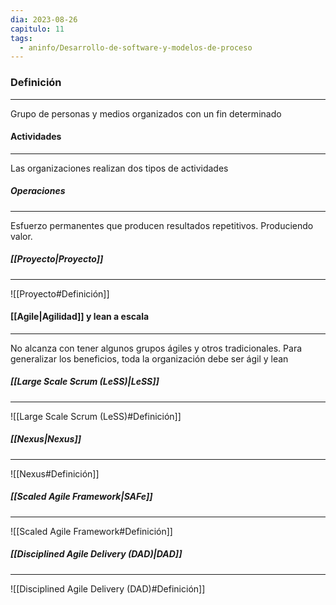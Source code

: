 ```yaml
---
dia: 2023-08-26
capitulo: 11
tags:
  - aninfo/Desarrollo-de-software-y-modelos-de-proceso
---
```

### Definición
---
Grupo de personas y medios organizados con un fin determinado


#### Actividades
---
Las organizaciones realizan dos tipos de actividades

##### Operaciones
---
Esfuerzo permanentes que producen resultados repetitivos. Produciendo valor.

##### [[Proyecto|Proyecto]]
---
![[Proyecto#Definición]]

#### [[Agile|Agilidad]] y lean a escala
---
No alcanza con tener algunos grupos ágiles y otros tradicionales. Para generalizar los beneficios, toda la organización debe ser ágil y lean

##### [[Large Scale Scrum (LeSS)|LeSS]]
---
![[Large Scale Scrum (LeSS)#Definición]]

##### [[Nexus|Nexus]]
---
![[Nexus#Definición]]


##### [[Scaled Agile Framework|SAFe]]
---
![[Scaled Agile Framework#Definición]]

##### [[Disciplined Agile Delivery (DAD)|DAD]]
---
![[Disciplined Agile Delivery (DAD)#Definición]]